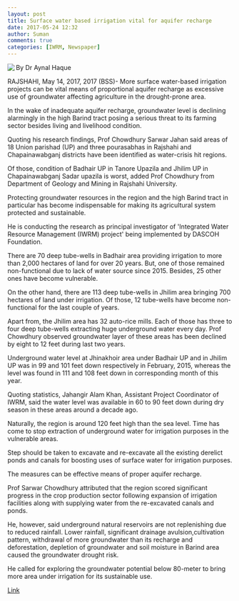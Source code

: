 ```yaml
---
layout: post
title: Surface water based irrigation vital for aquifer recharge
date: 2017-05-24 12:32
author: Suman
comments: true
categories: [IWRM, Newspaper]
---
```

<p class="newsDetail" style="text-align:justify;"><img class="img-thumbnail nPic" src="http://bssnews.net/news_image/2017-05-14_bss-03_265664.jpg" align="left" border="0" /> By Dr Aynal Haque

RAJSHAHI, May 14, 2017, 2017 (BSS)- More surface water-based irrigation projects can be vital means of proportional aquifer recharge as excessive use of groundwater affecting agriculture in the drought-prone area.

In the wake of inadequate aquifer recharge, groundwater level is declining alarmingly in the high Barind tract posing a serious threat to its farming sector besides living and livelihood condition.

Quoting his research findings, Prof Chowdhury Sarwar Jahan said areas of 18 Union parishad (UP) and three pourasabhas in Rajshahi and Chapainawabganj districts have been identified as water-crisis hit regions.

Of those, condition of Badhair UP in Tanore Upazila and Jhilim UP in
Chapainawabganj Sadar upazila is worst, added Prof Chowdhury from Department of Geology and Mining in Rajshahi University.

Protecting groundwater resources in the region and the high Barind tract in particular has become indispensable for making its agricultural system protected and sustainable.

He is conducting the research as principal investigator of 'Integrated
Water Resource Management (IWRM) project' being implemented by DASCOH
Foundation.

There are 70 deep tube-wells in Badhair area providing irrigation to more than 2,000 hectares of land for over 20 years. But, one of those remained non-functional due to lack of water source since 2015. Besides, 25 other ones have become vulnerable.

On the other hand, there are 113 deep tube-wells in Jhilim area bringing 700 hectares of land under irrigation. Of those, 12 tube-wells have become non-functional for the last couple of years.

Apart from, the Jhilim area has 32 auto-rice mills. Each of those has
three to four deep tube-wells extracting huge underground water every day. Prof Chowdhury observed groundwater layer of these areas has been declined by eight to 12 feet during last two years.

Underground water level at Jhinakhoir area under Badhair UP and in Jhilim UP was in 99 and 101 feet down respectively in February, 2015, whereas the level was found in 111 and 108 feet down in corresponding month of this year.

Quoting statistics, Jahangir Alam Khan, Assistant Project Coordinator of IWRM, said the water level was available in 60 to 90 feet down during dry season in these areas around a decade ago.

Naturally, the region is around 120 feet high than the sea level. Time has come to stop extraction of underground water for irrigation purposes in the vulnerable areas.

Step should be taken to excavate and re-excavate all the existing derelict ponds and canals for boosting uses of surface water for irrigation purposes.

The measures can be effective means of proper aquifer recharge.

Prof Sarwar Chowdhury attributed that the region scored significant
progress in the crop production sector following expansion of irrigation facilities along with supplying water from the re-excavated canals and ponds.

He, however, said underground natural reservoirs are not replenishing due to reduced rainfall. Lower rainfall, significant drainage avulsion,cultivation pattern, withdrawal of more groundwater than its recharge and deforestation, depletion of groundwater and soil moisture in Barind area caused the groundwater drought risk.

He called for exploring the groundwater potential below 80-meter to bring more area under irrigation for its sustainable use.</p>
<p class="newsDetail" style="text-align:justify;"><a href="http://bssnews.net/newsDetails.php?cat=0&amp;id=662921&amp;date=2017-05-14" target="_blank" rel="noopener noreferrer">Link</a></p>

